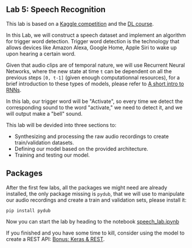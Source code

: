 ## Lab 5: Speech Recognition

This lab is based on a [Kaggle competition](https://www.kaggle.com/c/tensorflow-speech-recognition-challenge) and the [DL course](https://www.deeplearning.ai/).

In this Lab, we will construct a speech dataset and implement an algorithm for trigger word detection. Trigger word detection is the technology that allows devices like Amazon Alexa, Google Home, Apple Siri to wake up upon hearing a certain word.

Given that audio clips are of temporal nature, we will use Recurrent Neural Networks, where the new state at time `t` can be dependent on all the previous steps `[0, t-1]` (given enough computationnal resources), for a brief introduction to these types of models, please refer to [A short intro to RNNs](RNN_intro.pdf).

In this lab, our trigger word will be "Activate", so every time we detect the corresponding sound to the word "activate," we need to detect it, and we will output make a "bell" sound.

This lab will be devided into three sections to: 
- Synthesizing and processing the raw audio recordings to create train/validation datasets.
- Defining our model based on the provided architecture.
- Training and testing our model.

## Packages

After the first few labs, all the packages we might need are already installed, the only package missing is `pydub`, that we will use to manipulate our audio recordings and create a train and validation sets, please install it:

`pip install pydub`
 
Now you can start the lab by heading to the notebook [speech_lab.ipynb](speech_lab.ipynb)

If you finished and you have some time to kill, consider using the model to create a REST API: [Bonus: Keras & REST](bonus_keras_REST.md).

